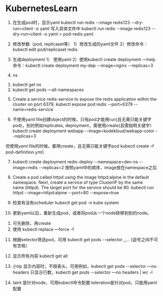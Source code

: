 # KubernetesLearn

1. 在生成pod时，显示yaml
kubectl run redis --image redis123 --dry-run=client -o yaml
写入具体文件中
kubectl run redis --image redis123 --dry-run=client -o yaml > pod-redis.yaml

2. 修改参数（pod, replicaset等）
1）修改生成的yaml文件
2）修改命令：kubectl edit pod/replicaset redis

3. 生成deployment
1） 使用yaml
2）使用kubectl create deployment —help 命令：kubectl create deployment my-dep --image=nginx --replicas=3

4. ns
1) kubectl get ns
2) kubectl get pods —all-namespaces

5. Create a service redis-service to expose the redis application within the cluster on port 6379.
kubectl expose pod redis --port=6379 --name=redis-service

6. 不使用yaml file创建object的时候，只有pod才能用run(且无需只能关键字pod)，别的例如replicates, deployment，需使用create(且需指明关键字）
kubectl create deployment webapp --image=kodekloud/webapp-color --replicas=3

但使用yaml file的时候，都用create，且无需只能关键字pod
kubectl create –f pod-definition.yml）

7. kubectl create deployment redis-deploy --namespace=dev-ns  --image=redis --replicas=2
按照yaml中的顺序，image放在namespace之后

8. Create a pod called httpd using the image httpd:alpine in the default namespace. Next, create a service of type ClusterIP by the same name (httpd). The target port for the service should be 80.
kubectl run httpd --image=httpd:alpine --port=80 --expose=true

9. 检查有没有scheduler
kubectl get pod -n kube system

10. 更新yaml以后，重新生成pod，或者将pod从一个node转移到别的node。
1) 可先删除，再create
2) 使用 kubectl replace —force -f <yaml>

11. 根据selector筛选pod，可用
kubectl get pods --selector <items1>,<items2>,… (逗号之间不可有空格）

12. 显示所有内容
kubectl get all

13. 小tip
显示内容时，不限表头，可用例如，kubectl get pods --selector <items> —no headers
只显示行数，kubectl get pods --selector <items> —no headers | wc -l

14. taint 是针对node，可用kubectl命令配置
    toleration是针对pod，只能用yaml配置
